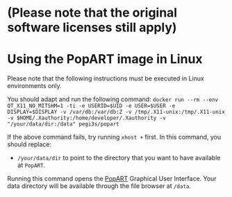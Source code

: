 # (Please note that the original software licenses still apply)

# Using the PopART image in Linux
Please note that the following instructions must be executed in Linux environments only.

You should adapt and run the following command: `docker run --rm --env QT_X11_NO_MITSHM=1 -ti -e USERID=$UID -e USER=$USER -e DISPLAY=$DISPLAY -v /var/db:/var/db:Z -v /tmp/.X11-unix:/tmp/.X11-unix -v $HOME/.Xauthority:/home/developer/.Xauthority -v "/your/data/dir:/data" pegi3s/popart`

If the above command fails, try running `xhost +` first. In this command, you should replace:
- `/your/data/dir` to point to the directory that you want to have available at `PopART`. 

Running this command opens the [PopART](http://popart.otago.ac.nz/index.shtml) Graphical User Interface. Your data directory will be available through the file browser at `/data`.
